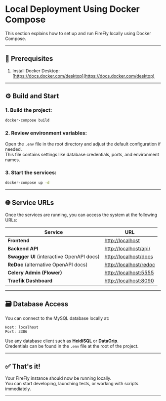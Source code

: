 # Local Deployment Using Docker Compose

This section explains how to set up and run FireFly locally using Docker Compose.

---

## 🐳 Prerequisites

1. Install Docker Desktop:  
   [https://docs.docker.com/desktop](https://docs.docker.com/desktop)

---

## ⚙️ Build and Start

### 1. Build the project:

```bash
docker-compose build
```

### 2. Review environment variables:

Open the `.env` file in the root directory and adjust the default configuration if needed.  
This file contains settings like database credentials, ports, and environment names.

### 3. Start the services:

```bash
docker-compose up -d
```

---

## 🌐 Service URLs

Once the services are running, you can access the system at the following URLs:

| Service | URL |
|--------|-----|
| **Frontend** | [http://localhost](http://localhost) |
| **Backend API** | [http://localhost/api/](http://localhost/api/) |
| **Swagger UI** (interactive OpenAPI docs) | [http://localhost/docs](http://localhost/docs) |
| **ReDoc** (alternative OpenAPI docs) | [http://localhost/redoc](http://localhost/redoc) |
| **Celery Admin (Flower)** | [http://localhost:5555](http://localhost:5555) |
| **Traefik Dashboard** | [http://localhost:8090](http://localhost:8090) |

---

## 🗃️ Database Access

You can connect to the MySQL database locally at:

```
Host: localhost  
Port: 3306
```

Use any database client such as **HeidiSQL** or **DataGrip**.  
Credentials can be found in the `.env` file at the root of the project.

---

## ✅ That's it!

Your FireFly instance should now be running locally.  
You can start developing, launching tests, or working with scripts immediately.

---
